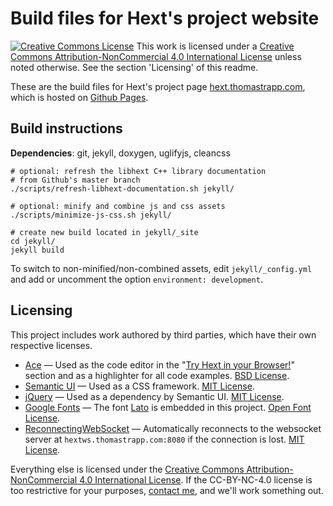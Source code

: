 # Build files for Hext's project website

[![Creative Commons License](https://i.creativecommons.org/l/by-nc/4.0/80x15.png)](https://creativecommons.org/licenses/by-nc/4.0/) This work is licensed under a [Creative Commons Attribution-NonCommercial 4.0 International License](https://creativecommons.org/licenses/by-nc/4.0/) unless noted otherwise. See the section 'Licensing' of this readme.

These are the build files for Hext's project page [hext.thomastrapp.com](https://hext.thomastrapp.com/), which is hosted on [Github Pages](https://github.com/html-extract/html-extract.github.io/tree/gh-pages).

## Build instructions

**Dependencies**: git, jekyll, doxygen, uglifyjs, cleancss

```
# optional: refresh the libhext C++ library documentation
# from Github's master branch
./scripts/refresh-libhext-documentation.sh jekyll/

# optional: minify and combine js and css assets
./scripts/minimize-js-css.sh jekyll/

# create new build located in jekyll/_site
cd jekyll/
jekyll build
```

To switch to non-minified/non-combined assets, edit `jekyll/_config.yml` and add or uncomment the option `environment: development`.


## Licensing
This project includes work authored by third parties, which have their own respective licenses.

* [Ace](https://ace.c9.io/) — Used as the code editor in the
  "[Try Hext in your Browser!](https://hext.thomastrapp.com)" section and as a
  highlighter for all code examples.
	[BSD License](https://github.com/ajaxorg/ace/blob/master/LICENSE).
* [Semantic UI](https://semantic-ui.com/) — Used as a CSS framework.
	[MIT License](https://github.com/Semantic-Org/Semantic-UI/blob/master/LICENSE.md).
* [jQuery](https://jquery.org/) — Used as a dependency by Semantic UI.
	[MIT License](https://jquery.org/license/).
* [Google Fonts](https://fonts.google.com/) — The font [Lato](https://fonts.google.com/specimen/Lato) is embedded in this project.
	[Open Font License](http://scripts.sil.org/cms/scripts/page.php?site_id=nrsi&id=OFL_web).
* [ReconnectingWebSocket](https://github.com/joewalnes/reconnecting-websocket) — Automatically reconnects to the websocket server at `hextws.thomastrapp.com:8080` if the connection is lost.
	[MIT License](https://github.com/joewalnes/reconnecting-websocket/blob/master/LICENSE.txt).

Everything else is licensed under the [Creative Commons Attribution-NonCommercial 4.0 International License](https://creativecommons.org/licenses/by-nc/4.0/).
If the CC-BY-NC-4.0 license is too restrictive for your purposes, [contact me](https://thomastrapp.com/), and we'll work something out.

